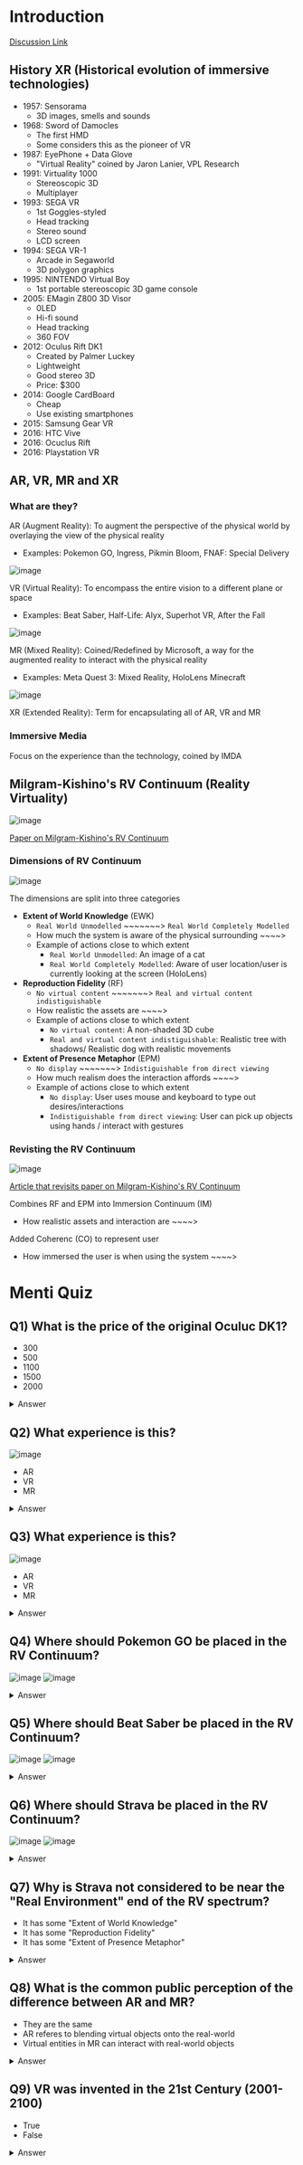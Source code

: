 # Introduction
[Discussion Link](https://github.com/orgs/sit-dia/discussions/1)

## History XR (Historical evolution of immersive technologies)
- 1957: Sensorama
  - 3D images, smells and sounds
- 1968: Sword of Damocles
  - The first HMD
  - Some considers this as the pioneer of VR
- 1987: EyePhone + Data Glove
  - "Virtual Reality" coined by Jaron Lanier, VPL Research
- 1991: Virtuality 1000
  - Stereoscopic 3D
  - Multiplayer
- 1993: SEGA VR
  - 1st Goggles-styled
  - Head tracking
  - Stereo sound
  - LCD screen
- 1994: SEGA VR-1
  - Arcade in Segaworld
  - 3D polygon graphics
- 1995: NINTENDO Virtual Boy
  - 1st portable stereoscopic 3D game console
- 2005: EMagin Z800 3D Visor
  - 0LED
  - Hi-fi sound
  - Head tracking
  - 360 FOV
- 2012: Oculus Rift DK1
  - Created by Palmer Luckey
  - Lightweight
  - Good stereo 3D
  - Price: $300
- 2014: Google CardBoard
  - Cheap
  - Use existing smartphones
- 2015: Samsung Gear VR
- 2016: HTC Vive
- 2016: Ocuclus Rift
- 2016: Playstation VR


## AR, VR, MR and XR
### What are they?
AR (Augment Reality): To augment the perspective of the physical world by overlaying the view of the physical reality
- Examples: Pokemon GO, Ingress, Pikmin Bloom, FNAF: Special Delivery

![image](https://github.com/TobyIO0085/VRNotes/assets/76524945/7c16f947-fddb-40ff-a16d-5a3ed2842257)

VR (Virtual Reality): To encompass the entire vision to a different plane or space
- Examples: Beat Saber, Half-Life: Alyx, Superhot VR, After the Fall

![image](https://github.com/TobyIO0085/VRNotes/assets/76524945/2daa3ff2-7bb2-4ccd-b0fe-7424817378df)

MR (Mixed Reality): Coined/Redefined by Microsoft, a way for the augmented reality to interact with the physical reality
- Examples: Meta Quest 3: Mixed Reality, HoloLens Minecraft

![image](https://github.com/TobyIO0085/VRNotes/assets/76524945/08e2786d-3a05-4649-9cb2-a8c6396549ce)

XR (Extended Reality): Term for encapsulating all of AR, VR and MR

### Immersive Media
Focus on the experience than the technology, coined by IMDA


## Milgram-Kishino's RV Continuum (Reality Virtuality)
![image](https://github.com/TobyIO0085/VRNotes/assets/76524945/465d8bf2-3619-4806-9cd1-dc5faf4f12e8)

[Paper on Milgram-Kishino's RV Continuum](https://doi.org/10.1117/12.197321)

### Dimensions of RV Continuum
![image](https://github.com/TobyIO0085/VRNotes/assets/76524945/17d511e2-a025-452b-a7d9-f7b9dbc3ea27)

The dimensions are split into three categories
- **Extent of World Knowledge** (EWK)
  - `Real World Unmodelled` ~~~~~~~> `Real World Completely Modelled`
  - How much the system is aware of the physical surrounding  ~~~~>
  - Example of actions close to which extent
    - `Real World Unmodelled`: An image of a cat
    - `Real World Completely Modelled`: Aware of user location/user is currently looking at the screen (HoloLens)
- **Reproduction Fidelity** (RF)
  - `No virtual content` ~~~~~~~> `Real and virtual content indistiguishable`
  - How realistic the assets are  ~~~~>
  - Example of actions close to which extent
    - `No virtual content`: A non-shaded 3D cube
    - `Real and virtual content indistiguishable`: Realistic tree with shadows/ Realistic dog with realistic movements
- **Extent of Presence Metaphor** (EPM)
  - `No display` ~~~~~~~> `Indistiguishable from direct viewing`
  - How much realism does the interaction affords ~~~~>
  - Example of actions close to which extent
    - `No display`: User uses mouse and keyboard to type out desires/interactions
    - `Indistiguishable from direct viewing`: User can pick up objects using hands / interact with gestures

### Revisting the RV Continuum
![image](https://github.com/TobyIO0085/VRNotes/assets/76524945/7cc7fa13-8409-4d80-b2f2-9dfc5c4d7eb5)

[Article that revisits paper on Milgram-Kishino's RV Continuum](https://doi.org/10.3389/frvir.2021.647997)

Combines RF and EPM into Immersion Continuum (IM)
- How realistic assets and interaction are ~~~~>

Added Coherenc (CO) to represent user
- How immersed the user is when using the system ~~~~>


# Menti Quiz
## Q1) What is the price of the original Oculuc DK1?
- 300
- 500
- 1100
- 1500
- 2000

<details>
  <summary>Answer</summary>  
  [300]

  History-based.
</details>

## Q2) What experience is this?
![image](https://github.com/TobyIO0085/VRNotes/assets/76524945/1e44de9a-24c6-41fa-b60e-282c30073450)

- AR
- VR
- MR

<details>
  <summary>Answer</summary>  
  [AR]

  Self Explanatory.
</details>

## Q3) What experience is this?
![image](https://github.com/TobyIO0085/VRNotes/assets/76524945/f0e5444d-f633-4d52-9f19-317543837ed3)

- AR
- VR
- MR

<details>
  <summary>Answer</summary>  
  [MR]

  Self Explanatory.
</details>

## Q4) Where should Pokemon GO be placed in the RV Continuum?
![image](https://github.com/TobyIO0085/VRNotes/assets/76524945/7c16f947-fddb-40ff-a16d-5a3ed2842257)
![image](https://github.com/TobyIO0085/VRNotes/assets/76524945/6ad8856e-12c6-4763-bfaf-687e4854a272)

<details>
  <summary>Answer</summary>  
  [B]

  Basing off the real-world environment, closer to Real World.
</details>

## Q5) Where should Beat Saber be placed in the RV Continuum?
![image](https://github.com/TobyIO0085/VRNotes/assets/76524945/2daa3ff2-7bb2-4ccd-b0fe-7424817378df)
![image](https://github.com/TobyIO0085/VRNotes/assets/76524945/6ad8856e-12c6-4763-bfaf-687e4854a272)

<details>
  <summary>Answer</summary>  
  [D] or [E]

  No real-world environment, can be arguable it is not entirely virtual.
  Theory-wise, cannot be entirely virtual since it tracks your hands and user can slightly see real world through gaps in goggles.
</details>

## Q6) Where should Strava be placed in the RV Continuum?
![image](https://github.com/TobyIO0085/VRNotes/assets/76524945/3206420f-3e84-414a-9048-b58602b154d9)
![image](https://github.com/TobyIO0085/VRNotes/assets/76524945/6ad8856e-12c6-4763-bfaf-687e4854a272)

<details>
  <summary>Answer</summary>  
  [B]

  Closer to reality since it tracks user location.
  Not entirely real since ...[Question is below].
</details>

## Q7) Why is Strava not considered to be near the "Real Environment" end of the RV spectrum?
- It has some "Extent of World Knowledge"
- It has some "Reproduction Fidelity"
- It has some "Extent of Presence Metaphor"

<details>
  <summary>Answer</summary>  
  [It has some "Extent of World Knowledge"]

  It is trying to gather data from the real world.
  And the higher the "Extent of World Knowledge", the more virtual it is.
</details>

## Q8) What is the common public perception of the difference between AR and MR?
- They are the same
- AR referes to blending virtual objects onto the real-world
- Virtual entities in MR can interact with real-world objects

<details>
  <summary>Answer</summary>  
  [Virtual entities in MR can interact with real-world objects]

  Coined by Microsoft, that MR can interact with real-world objects.
  Showcases HoloLens as MR hardware.
  ![image](https://github.com/TobyIO0085/VRNotes/assets/76524945/5cf7b722-3f4c-41fc-8972-9387153566ee)

</details>

## Q9) VR was invented in the 21st Century (2001-2100)
- True
- False

<details>
  <summary>Answer</summary>  
  [True]

  Started around 1957 Sensorama and 1968 Sword of Damocles.

</details>
